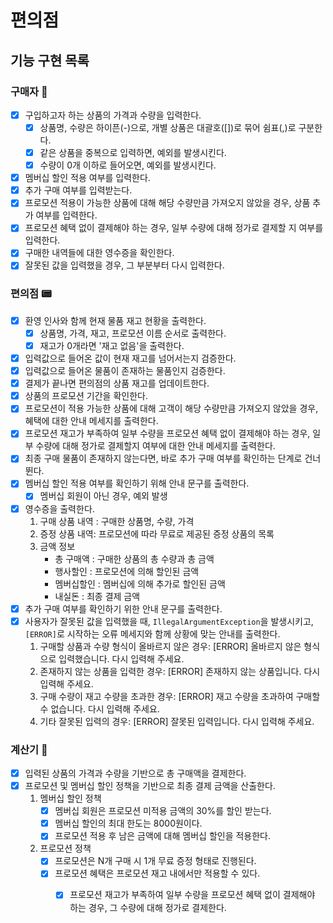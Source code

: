 # 편의점

## 기능 구현 목록

### 구매자 👥

- [x] 구입하고자 하는 상품의 가격과 수량을 입력한다.
    - [x] 상품명, 수량은 하이픈(-)으로, 개별 상품은 대괄호([])로 묶어 쉼표(,)로 구분한다.
    - [x] 같은 상품을 중복으로 입력하면, 예외를 발생시킨다.
    - [x] 수량이 0개 이하로 들어오면, 예외를 발생시킨다.
- [x] 멤버십 할인 적용 여부를 입력한다.
- [x] 추가 구매 여부를 입력받는다.
- [x] 프로모션 적용이 가능한 상품에 대해 해당 수량만큼 가져오지 않았을 경우, 상품 추가 여부를 입력한다.
- [x] 프로모션 혜택 없이 결제해야 하는 경우, 일부 수량에 대해 정가로 결제할 지 여부를 입력한다.
- [x] 구매한 내역들에 대한 영수증을 확인한다.
- [x] 잘못된 값을 입력했을 경우, 그 부분부터 다시 입력한다.

### 편의점 📟

- [x] 환영 인사와 함께 현재 물품 재고 현황을 출력한다.
    - [x] 상품명, 가격, 재고, 프로모션 이름 순서로 출력한다.
    - [x] 재고가 0개라면 '재고 없음'을 출력한다.
- [x] 입력값으로 들어온 값이 현재 재고를 넘어서는지 검증한다.
- [x] 입력값으로 들어온 물품이 존재하는 물품인지 검증한다.
- [x] 결제가 끝나면 편의점의 상품 재고를 업데이트한다.
- [x] 상품의 프로모션 기간을 확인한다.
- [x] 프로모션이 적용 가능한 상품에 대해 고객이 해당 수량만큼 가져오지 않았을 경우, 혜택에 대한 안내 메세지를 출력한다.
- [x] 프로모션 재고가 부족하여 일부 수량을 프로모션 혜택 없이 결제해야 하는 경우, 일부 수량에 대해 정가로 결제할지 여부에 대한 안내 메세지를 출력한다.
- [x] 최종 구매 물품이 존재하지 않는다면, 바로 추가 구매 여부를 확인하는 단계로 건너뛴다.
- [x] 멤버십 할인 적용 여부를 확인하기 위해 안내 문구를 출력한다.
    - [x] 멤버십 회원이 아닌 경우, 예외 발생
- [x] 영수증을 출력한다.
    1. 구매 상품 내역 : 구매한 상품명, 수량, 가격
    2. 증정 상품 내역: 프로모션에 따라 무료로 제공된 증정 상품의 목록
    3. 금액 정보
        - 총 구매액 : 구매한 상품의 총 수량과 총 금액
        - 행사할인 : 프로모션에 의해 할인된 금액
        - 멤버십할인 : 멤버십에 의해 추가로 할인된 금액
        - 내실돈 : 최종 결제 금액
- [x] 추가 구매 여부를 확인하기 위한 안내 문구를 출력한다.
- [x] 사용자가 잘못된 값을 입력했을 때, `IllegalArgumentException`을 발생시키고, `[ERROR]`로 시작하는 오류 메세지와 함께 상황에 맞는 안내를 출력한다.
    1. 구매할 상품과 수량 형식이 올바르지 않은 경우: [ERROR] 올바르지 않은 형식으로 입력했습니다. 다시 입력해 주세요.
    2. 존재하지 않는 상품을 입력한 경우: [ERROR] 존재하지 않는 상품입니다. 다시 입력해 주세요.
    3. 구매 수량이 재고 수량을 초과한 경우: [ERROR] 재고 수량을 초과하여 구매할 수 없습니다. 다시 입력해 주세요.
    4. 기타 잘못된 입력의 경우: [ERROR] 잘못된 입력입니다. 다시 입력해 주세요.

### 계산기 🧮

- [x] 입력된 상품의 가격과 수량을 기반으로 총 구매액을 결제한다.
- [x] 프로모션 및 멤버십 할인 정책을 기반으로 최종 결제 금액을 산출한다.
    1. 멤버십 할인 정책
        - [x] 멤버십 회원은 프로모션 미적용 금액의 30%를 할인 받는다.
        - [x] 멤버십 할인의 최대 한도는 8000원이다.
        - [x] 프로모션 적용 후 남은 금액에 대해 멤버십 할인을 적용한다.
    2. 프로모션 정책
        - [x] 프로모션은 N개 구매 시 1개 무료 증정 형태로 진행된다.
        - [x] 프로모션 혜택은 프로모션 재고 내에서만 적용할 수 있다.
            - [x] 프로모션 재고가 부족하여 일부 수량을 프로모션 혜택 없이 결제해야 하는 경우, 그 수량에 대해 정가로 결제한다.



